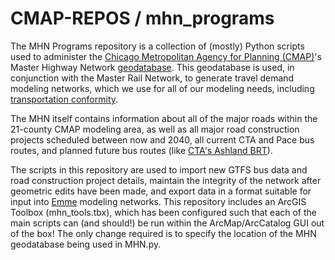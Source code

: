 CMAP-REPOS / mhn_programs
=======================
The MHN Programs repository is a collection of (mostly) Python scripts used to administer the [Chicago Metropolitan Agency for Planning (CMAP)](http://www.cmap.illinois.gov)'s Master Highway Network [geodatabase](http://www.esri.com/software/arcgis/geodatabase). This geodatabase is used, in conjunction with the Master Rail Network, to generate travel demand modeling networks, which we use for all of our modeling needs, including [transportation conformity](http://www.cmap.illinois.gov/conformity-analysis).

The MHN itself contains information about all of the major roads within the 21-county CMAP modeling area, as well as all major road construction projects scheduled between now and 2040, all current CTA and Pace bus routes, and planned future bus routes (like [CTA's Ashland BRT](http://www.transitchicago.com/ashlandbrt/)).

The scripts in this repository are used to import new GTFS bus data and road construction project details, maintain the integrity of the network after geometric edits have been made, and export data in a format suitable for input into [Emme](http://www.inrosoftware.com/en/products/emme/) modeling networks. This repository includes an ArcGIS Toolbox (mhn_tools.tbx), which has been configured such that each of the main scripts can (and should!) be run within the ArcMap/ArcCatalog GUI out of the box! The only change required is to specify the location of the MHN geodatabase being used in MHN.py.
